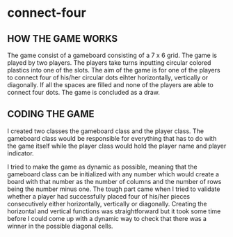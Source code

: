 # connect-four

## HOW THE GAME WORKS
The game consist of a gameboard consisting of a 7 x 6 grid. The game is played by two players. The players take turns inputting circular colored plastics into one of the slots.
The aim of the game is for one of the players to connect four of his/her circular dots eihter horizontally, vertically or diagonally. If all the spaces are filled and none of the players are able to connect four dots. The game is concluded as a draw.


## CODING THE GAME
I created two classes the gameboard class and the player class. The gameboard class would be responsible for everything that has to do with the game itself while the player class would hold the player name and player indicator.

I tried to make the game as dynamic as possible, meaning that the gameboard class can be initialized with any number which would create a board with that number as the number of columns and the number of rows being the number minus one. The tough part came when I tried to validate whether a player had successfully placed four of his/her pieces consecutively either horizontally, vertically or diagonally. Creating the horizontal and vertical functions was straightforward but it took some time before I could come up with a dynamic way to check that there was a winner in the possible diagonal cells.